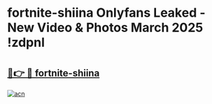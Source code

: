 # fortnite-shiina Onlyfans Leaked - New Video & Photos March 2025 !zdpnl

# <h2><a href="https://y1u2vi.iuczelnia.edu.pl?title=fortnite-shiina&ref=zdpnl">🔗👉 🔴 fortnite-shiina</a></h2>

[![acn](https://github.com/user-attachments/assets/0f9c940e-d8b0-45ae-aac7-cd30a18b3e1c)](https://y1u2vi.iuczelnia.edu.pl?title=fortnite-shiina&ref=zdpnl)

